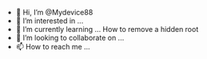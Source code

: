 - 👋 Hi, I’m @Mydevice88
- 👀 I’m interested in ...
- 🌱 I’m currently learning ... How to remove a hidden root
- 💞️ I’m looking to collaborate on ...
- 📫 How to reach me ...

<!---
Mydevice88/Mydevice88 is a ✨ special ✨ repository because its `README.md` (this file) appears on your GitHub profile.
You can click the Preview link to take a look at your changes.
--->
